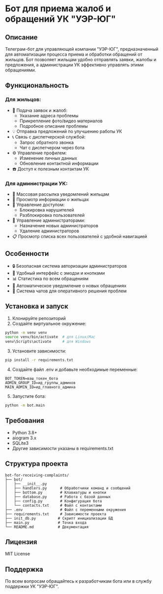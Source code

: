 # Бот для приема жалоб и обращений УК "УЭР-ЮГ"

## Описание
Телеграм-бот для управляющей компании "УЭР-ЮГ", предназначенный для автоматизации процесса приема и обработки обращений от жильцов. Бот позволяет жильцам удобно отправлять заявки, жалобы и предложения, а администрации УК эффективно управлять этими обращениями.

## Функциональность

### Для жильцов:
- 📛 Подача заявок и жалоб:
  - Указание адреса проблемы
  - Прикрепление фото/видео материалов
  - Подробное описание проблемы
- 💡 Отправка предложений по улучшению работы УК
- 📞 Связь с диспетчерской службой:
  - Запрос обратного звонка
  - Чат с диспетчером через бота
- ⚙️ Управление профилем:
  - Изменение личных данных
  - Обновление контактной информации
- ☎️ Доступ к полезным контактам УК

### Для администрации УК:
- 📢 Массовая рассылка уведомлений жильцам
- 👤 Просмотр информации о жильцах
- 🚫 Управление доступом:
  - Блокировка нарушителей
  - Разблокировка пользователей
- 👥 Управление администраторами:
  - Назначение новых администраторов
  - Удаление администраторов
- 📋 Просмотр списка всех пользователей с удобной навигацией

## Особенности
- 🔒 Безопасная система авторизации администраторов
- 📱 Удобный интерфейс с эмодзи и кнопками
- 📊 Статистика по всем обращениям
- 🔄 Автоматическое уведомление о новых обращениях
- 💬 Система чатов для оперативного решения проблем

## Установка и запуск

1. Клонируйте репозиторий
2. Создайте виртуальное окружение:
```bash
python -m venv venv
source venv/bin/activate  # для Linux/Mac
venv\Scripts\activate     # для Windows
```

3. Установите зависимости:
```bash
pip install -r requirements.txt
```

4. Создайте файл .env и добавьте необходимые переменные:
```
BOT_TOKEN=ваш_токен_бота
ADMIN_GROUP_ID=ид_группы_админов
MAIN_ADMIN_ID=ид_главного_админа
```

5. Запустите бота:
```bash
python -m bot.main
```

## Требования
- Python 3.8+
- aiogram 3.x
- SQLite3
- Другие зависимости указаны в requirements.txt

## Структура проекта

```
bot-for-receiving-complaints/
├── bot/
│   ├── __init__.py
│   ├── handlers.py      # Обработчики команд и сообщений
│   ├── bottom.py        # Клавиатуры и кнопки
│   ├── database.py      # Работа с базой данных
│   ├── config.py        # Конфигурация бота
│   └── contacts.txt     # Файл с контактами
├── .env                 # Файл с переменными окружения
├── requirements.txt     # Зависимости проекта
├── init_db.py          # Скрипт инициализации БД
├── main.py             # Точка входа
└── README.md           # Документация
```

## Лицензия

MIT License

## Поддержка

По всем вопросам обращайтесь к разработчикам бота или в службу поддержки УК "УЭР-ЮГ". 